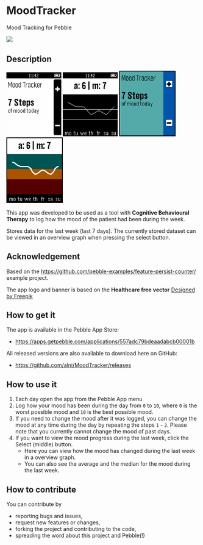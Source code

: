 # MoodTracker

Mood Tracking for Pebble

![](https://www.filepicker.io/api/file/VNfGr1mzT1Sd4svU1nvG/convert?h=160&w=360)

## Description ##

![](screenshots/aplite_01.png) ![](screenshots/aplite_02.png) 
![](screenshots/basalt_01.png) ![](screenshots/basalt_02.png)

This app was developed to be used as a tool with **Cognitive Behavioural Therapy** to log how the mood of the patient had been during the week.

Stores data for the last week (last 7 days). The currently stored dataset can be viewed in an overview graph when pressing the select button.

## Acknowledgement ##

Based on the <https://github.com/pebble-examples/feature-persist-counter/> example project.

The app logo and banner is based on the **Healthcare free vector** [Designed by Freepik](http://www.freepik.com/free-vector/healthcare-free-vector-banners_713583.htm)

## How to get it ##

The app is available in the Pebble App Store:

* <https://apps.getpebble.com/applications/557adc79bdeaadabcb00001b>

All released versions are also available to download here on GitHub:

* <https://github.com/alni/MoodTracker/releases>

## How to use it ##

1. Each day open the app from the Pebble App menu
2. Log how your mood has been during the day from `0` to `10`, 
   where `0` is the worst possible mood and `10` is the best possible mood.
3. If you need to change the mood after it was logged, you can change the mood at any time during the day by repeating the 
   steps `1` - `2`. Please note that you currently cannot change the mood of past days.
4. If you want to view the mood progress during the last week, click the Select (middle) button.
    * Here you can view how the mood has changed during the last week in a overview graph.
    * You can also see the average and the median for the mood during the last week.

## How to contribute ##

You can contribute by

* reporting bugs and issues, 
* request new features or changes, 
* forking the project and contributing to the code, 
* spreading the word about this project and Pebble(!)
